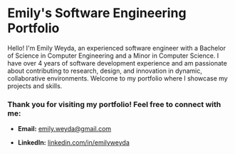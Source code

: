 # Emily's Software Engineering Portfolio

 Hello! I'm Emily Weyda, an experienced software engineer with a Bachelor of Science in Computer Engineering and a Minor in Computer Science. I have over 4 years of software development experience and am passionate about contributing to research, design, and innovation in dynamic, collaborative environments. Welcome to my portfolio where I showcase my projects and skills.


### Thank you for visiting my portfolio! Feel free to connect with me:

- **Email:** [emily.weyda@gmail.com](mailto:emily.weyda@gmail.com)

- **LinkedIn:** [linkedin.com/in/emilyweyda](linkedin.com/in/emilyweyda)
